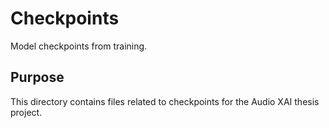 # Checkpoints

Model checkpoints from training.

## Purpose

This directory contains files related to checkpoints for the Audio XAI thesis project.


